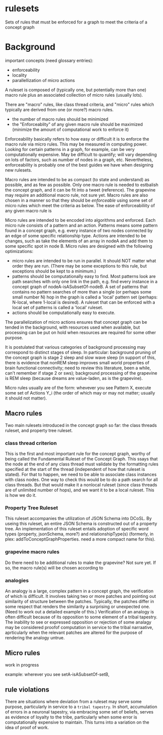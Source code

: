 rulesets
=====

Sets of rules that must be enforced for a graph to meet the criteria of a concept graph

# Background 

important concepts (need glossary entries):
- enforceability
- locality
- parallellization of micro actions
  
A ruleset is composed of (typically one, but potentially more than one) macro rule plus an associated collection of micro rules (usually lots). 

There are "macro" rules, like class thread criteria, and "micro" rules which typically are derived from one (or more?) macro rules.
- the number of macro rules should be minimized
- the "Enforceablity" of any given macro rule should be maximized (minimize the amount of computational work to enforce it)

Enforceability basically refers to how easy or difficult it is to enforce the macro rule via micro rules. This may be measured in computing power. Looking for certain patterns in a graph, for example, can be very computationally expensive. May be difficult to quantify; will vary depending on lots of factors, such as number of nodes in a graph, etc. Nevertheless, enforceability is probably one of the best guides we have when designing new rulesets.

Macro rules are intended to be as compact (to state and understand) as possible, and as few as possible. Only one macro rule is needed to estbalish the concept graph, and it can be fit into a tweet (reference). The grapevine may require an additional macro rule, not sure yet. Macro rules are also chosen in a manner so that they should be <i>enforceable</i> using some set of micro rules which meet the criteria as below. The ease of enforceabiliity of any given macro rule is 

Micro rules are intended to be encoded into algorithms and enforced. Each micro rule consists of a pattern and an action. Patterns means some pattern found in a concept graph, e.g. every instance of two nodes connected by an edge of some specific relationship type. Actions are intended to be changes, such as take the elements of an array in nodeA and add them to some specific spot in node B. Micro rules are designed with the following optimizations:
- micro rules are intended to be run in parallel. It should NOT matter what order they are run. (There may be some exceptions to this rule, but exceptions should be kept to a minimum.)
- patterns should be computationally easy to find. Most patterns look are path searches with only one link in the path, e.g. find every instance in a concept graph of nodeA-isASubsetOf-nodeB. A set of patterns that contains no pattern searches of more than a single (or perhaps some small number N) hop in the graph is called a 'local' pattern set (perhaps: N-local, where 1-local is desired). A ruleset that can be enforced with a local set of patterns is called a 'local' ruleset.
- actions should be computationally easy to execute.

The parallelization of micro actions ensures that concept graph can be tended in the background, with resources used when available, but processing can be put on hold when resources are required for some other purpose. 

It is postulated that various categories of background processing may correspond to distinct stages of sleep. In particular: background pruning of the concept graph is stage 2 sleep and slow wave sleep (in support of this, there is evidence that nonREM sleep improves small world properties of brain functional connectivity; need to review this literature, been a while, can't remember if stage 2 or sws); background processing of the grapevine is REM sleep (because dreams are value-laden, as is the grapevine). 

Micro rules usually are of the form: whevever you see Pattern X, execute some set of Actions Y_i (the order of which may or may not matter; usually it should not matter).

## Macro rules

Two main rulesets introduced in the concept graph so far: the class threads ruleset, and property tree ruleset.

### class thread criterion

This is the first and most important rule for the concept graph, worthy of being called the Fundamental Ruleset of the Concept Graph. This ssays that the node at the end of any class thread must validate by the formatting rules specified at the start of the thread (independent of how that ruleset is stated). For that to happen, we need to be able to associate class instances with class nodes. One way to check this would be to do a path search for all class threads. But that would make it a nonlocal ruleset (since class threads are of unlimited number of hops), and we want it to be a local ruleset. This is how we do it.

### Property Tree Ruleset

This ruleset accompanies the utilization of JSON Schema into DCoSL. By useing this ruleset, an entire JSON Schema is constructed out of a property tree. An implementation of this ruleset entails adoption of specific word types (property, jsonSchema, more?) and relationshipType(s) (formerly, in plex: addToConceptGraphProperties. need a more compact name for this).  

### grapevine macro rules

Do there need to be additional rules to make the grapevine? Not sure yet. If so, the macro rule(s) will be chosen according to 

### analogies

An analogy is a large, complex pattern in a concept graph, the verification of which is difficult. It involves taking two or more patches and pointing out similarity of structure between the patches. Typically, the patches differ in some respect that renders the similarity a surprising or unexpected one. (Need to work out a detailed example of this.) Verification of an analogy is often difficult because of its opposition to some element of a tribal tapestry. The inability to see or expressed opposition or rejection of some analagy may be considered proofof computation in service to the tribal narraative, aprticularly when the relevant patches are altered for the purpose of rendering the analogy untrue.

## Micro rules 

work in progress 

example: wherever you see setA-isASubsetOf-setB, 

## rule violations 

There are situations where deviation from a ruleset may serve some purpose, particularly in service to a `tribal tapestry`. In short, accumulation of errors in a neuronal tapestry, via embracing some set of beliefs, serves as evidence of loyalty to the tribe, particularly when some error is computationally expensive to maintain. This turns into a variation on the idea of proof of work. 
